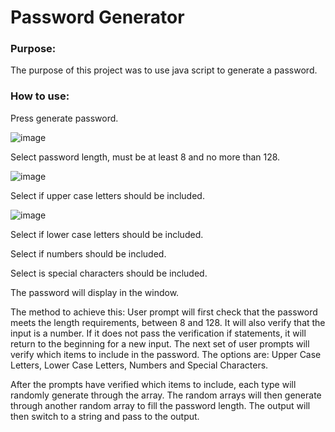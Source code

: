 # Password Generator

### Purpose:
The purpose of this project was to use java script to generate a password.

### How to use:
Press generate password.

 ![image](https://user-images.githubusercontent.com/105831699/173973075-8baeff11-968d-4a33-bc79-3b2f7cc34132.png)

Select password length, must be at least 8 and no more than 128.

![image](https://user-images.githubusercontent.com/105831699/173973303-cb0ba78d-03f4-4b7c-b07e-9afc1e7441cc.png)

Select if upper case letters should be included.
 
 ![image](https://user-images.githubusercontent.com/105831699/173973361-e2780dc7-e721-4a26-b63b-bcb760e1ee99.png)

Select if lower case letters should be included.
 
Select if numbers should be included.
 
Select is special characters should be included.
 
The password will display in the window.
 

The method to achieve this:
User prompt will first check that the password meets the length requirements, between 8 and 128. It will also verify that the input is a number. If it does not pass the verification if statements, it will return to the beginning for a new input.
The next set of user prompts will verify which items to include in the password.
The options are: Upper Case Letters, Lower Case Letters, Numbers and Special Characters. 

After the prompts have verified which items to include, each type will randomly generate through the array. The random arrays will then generate through another random array to fill the password length.
The output will then switch to a string and pass to the output.
